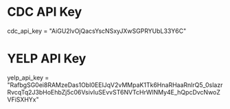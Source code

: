 # CDC API Key
cdc_api_key = "AiGU2lvOjQacsYscNSxyJXwSGPRYUbL33Y6C"

# YELP API Key
yelp_api_key = "RafbgSG0ei8RAMzeDas1ObI0EElJqV2vMMpaK1Tk6HnaRHaaRnlrQ5_0slazrRvcqTq2J3bHoEhbZj5c06VsivIuSEvvST6NVTcHrWlNMy4E_hQpcDvcNwoZVFiSXHYx"